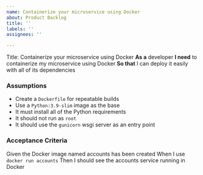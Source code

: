 ```yaml
---
name: Containerize your microservice using Docker
about: Product Backlog
title: ''
labels: ''
assignees: ''

---
```


Title: Containerize your microservice using Docker
**As a** developer
**I need** to containerize my microservice using Docker
**So that** I can deploy it easily with all of its dependencies
### Assumptions
* Create a `Dockerfile` for repeatable builds
* Use a `Python:3.9-slim` image as the base
* It must install all of the Python requirements
* It should not run as `root`
* It should use the `gunicorn` wsgi server as an entry point
### Acceptance Criteria
Given the Docker image named accounts has been created
When I use `docker run accounts`
Then I should see the accounts service running in Docker
